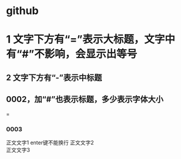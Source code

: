 # github
1 文字下方有“=”表示大标题，文字中有“#”不影响，会显示出等号
==
2 文字下方有“-”表示中标题
-
## 0002，加“#”也表示标题，多少表示字体大小
=
### 0003
正文文字1
enter键不能换行
正文文字2<br>
正文文字3

